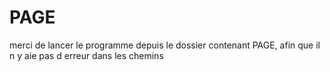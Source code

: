 # PAGE

merci de lancer le programme depuis le dossier contenant PAGE, afin que il n y aie pas d erreur dans les chemins
